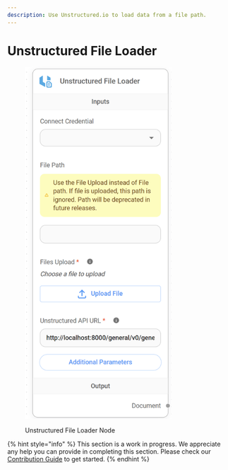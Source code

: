 ```yaml
---
description: Use Unstructured.io to load data from a file path.
---
```


# Unstructured File Loader

<figure><img src="../../../.gitbook/assets/image (90).png" alt="" width="332"><figcaption><p>Unstructured File Loader Node</p></figcaption></figure>

{% hint style="info" %}
This section is a work in progress. We appreciate any help you can provide in completing this section. Please check our [Contribution Guide](https://toi500.gitbook.io/flowise-docs/contributing) to get started.
{% endhint %}
